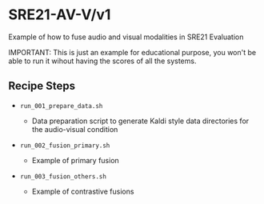 # SRE21-AV-V/v1

Example of how to fuse audio and visual modalities in SRE21 Evaluation

IMPORTANT: This is just an example for educational purpose, you won't be able to run it wihout having the scores of all the systems.

## Recipe Steps

   - `run_001_prepare_data.sh`
     - Data preparation script to generate Kaldi style data directories for the audio-visual condition

   - `run_002_fusion_primary.sh`
     - Example of primary fusion

   - `run_003_fusion_others.sh`
     - Example of contrastive fusions
     
